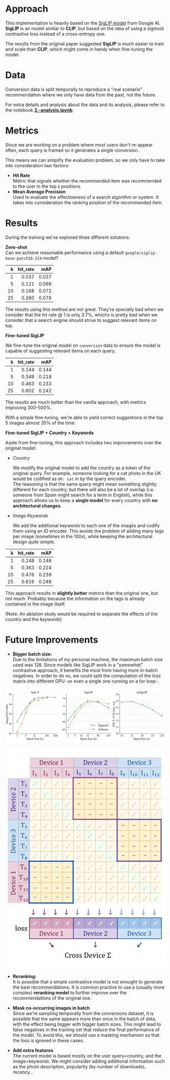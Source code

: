 # Approach
This implementation is heavily based on the [SigLIP model](https://arxiv.org/abs/2303.15343) from Google AI.
**SigLIP** is an model similar to **CLIP**, but based on the idea of using a sigmoid contrastive loss instead of a cross-entropy one.

The results from the original paper suggested **SigLIP** is much easier to train and scale than **CLIP**, which might come in handy when fine-tuning the model.

# Data
Conversion data is split temporally to reproduce a "real scenario" recommendation where we only have data from the past, not the future.

For extra details and analysis about the data and its analysis, please refer to the notebook **[2.-analysis.ipynb](../notebooks/2.-analysis.ipynb)**.

# Metrics
Since we are working on a problem where most users don't re-appear often, each query is framed so it generates a single conversion.

This means we can simplify the evaluation problem, so we only have to take into consideration two factors:
- **Hit Rate**  
  Metric that signals whether the recommended item was recommended to the user in the top `k` positions.
- **Mean Average Precision**  
  Used to evaluate the effectiveness of a search algorithm or system. It takes into consideration the ranking position of the recommended item.

# Results
During the training we've explored three different solutions:

**Zero-shot**  
Can we achieve reasonable performance using a default `google/siglip-base-patch16-224` model?

|   k |   hit_rate |   mAP |
|----:|-----------:|------:|
|   1 |      0.037 | 0.037 |
|   5 |      0.121 | 0.066 |
|  10 |      0.168 | 0.072 |
|  25 |      0.260 | 0.078 |

The results using this method are not great. They're specially bad when we consider that the hit rate @ 1 is only 3.7%, whichs is pretty bad when we consider that a search engine should strive to suggest relevant items on top.

**Fine-tuned SigLIP**

We fine-tune the original model on `conversion` data to ensure the model is capable of suggesting relevant items on each query.

|   k |   hit_rate |   mAP |
|----:|-----------:|------:|
|   1 |      0.144 | 0.144 |
|   5 |      0.348 | 0.218 |
|  10 |      0.463 | 0.233 |
|  25 |      0.602 | 0.242 |

The results are much better than the vanilla approach, with metrics improving 300-500%.

With a simple fine-tuning, we're able to yield correct suggestions in the top 5 images almost 35% of the time.

**Fine-tuned SigLIP + Country + Keywords**

Aside from fine-tuning, this approach includes two improvements over the original model:
- *Country*

    We modify the original model to add the country as a token of the original query. For example, someone looking for a cat photo in the UK would be codified as `UK: cat` in by the query encoder.  
    The reasoning is that the same query might mean something slightly different for each country, but there will also be a lot of overlap (i.e. someone from Spain might search for a term in English), while this approach allows us to keep a **single model** for every country with **no architectural changes**.

- *Image Keywords*

    We add the additional keywords to each one of the images and codify them using an ID encoder. This avoids the problem of adding many tags per image (sometimes in the 100s), while keeping the architectural design quite simple.

|   k |   hit_rate |   mAP |
|----:|-----------:|------:|
|   1 |      0.148 | 0.148 |
|   5 |      0.363 | 0.224 |
|  10 |      0.476 | 0.239 |
|  25 |      0.616 | 0.248 |

This approach results in **slightly better** metrics than the original one, but not much. Probably because the information on the tags is already contained in the image itself.

(Note: An ablation study would be required to separate the effects of the *country* and the *keywords*)

# Future Improvements
- **Bigger batch size:**  
Due to the limitations of my personal machine, the maximum batch size used was 128. Since models like SigLIP work in a _"somewhat"_ contrastive approach, it benefits the most from having more in-batch negatives. In order to do so, we could split the computation of the loss matrix into different GPU -or even a single one running on a for loop-.

![siglip_batch_size.png](images/siglip_batch_size.png)

![siglip_batch_split_gpu.png](images/siglip_batch_split_gpu.png)

- **Reranking:**  
It is possible that a simple contrastive model is not enought to generate the best recommendations. It is common practive to use a (usually more complex) **reranking model** to further improve over the recommendations of the original one.

- **Mask co-occurring images in batch**  
Since we're sampling temporally from the conversions dataset, it is possible that the same appears more than once in the batch of data, with the effect being bigger with bigger batch sizes. This might lead to false negatives in the training set that reduce the final performance of the model.
To avoid this, we should use a masking mechanism so that the loss is ignored in these cases.

- **Add extra features**  
The current model is based mostly on the user query+country, and the image+keywords. We might consider adding additional information such as the photo description, popularity (by number of downloads), recency...
